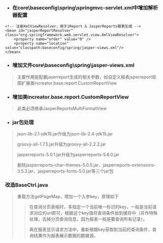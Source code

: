 * ### 在core\baseconfig\spring\springmvc-servlet.xml中增加解析器配置

```
<!-- 注册XmlViewResolver，用于iReport & JasperReports报表生成 -->
<bean id="jasperReportResolver" class="org.springframework.web.servlet.view.XmlViewResolver">
    <property name="order" value="0" />
    <property name="location" value="classpath:baseconfig/spring/jasper-views.xml"/>
</bean>
```

* ### 增加文件core\baseconfig\spring\jasper-views.xml

> 主要作用是配置jaserreport生成的相关参数，如自定义报表jsperreport视图扩展类increator.base.report.CustomReportView

* ### 增加类increator.base.report.CustomReportView

> 此类必须继承JasperReportsMultiFormatView

* ### jar包处理

> json-lib-2.1-jdk15.jar升级为json-lib-2.4-jdk15.jar
>
> groovy-all-1.7.5.jar升级为groovy-all-2.2.2.jar
>
> jasperreports-5.0.1.jar升级为jasperreports-5.6.0.jar
>
> 删除jasperreports-char-themes-5.0.5.jar、jasperreports-extensions-3.5.3.jar、jasperreports-fonts-5.0.jar等三个jar包

### 改造BaseCtrl.java

> 重载方法getPageMap，增加一个入参key，原理如下
>
> > 在查询分页表格时，多指定一个当前唯一标识的key，一般是当前请求对应的url即可，根据这个key值将查询条件放到缓存中（并作特殊处理，去掉分页查询信息，因为报表一般是要查询所有记录）。
> >
> >
> >
> > 再在报表显示请求方法中，重新根据key获取到当前的查询条件，查询结果作为报表展示数据的数据源。



